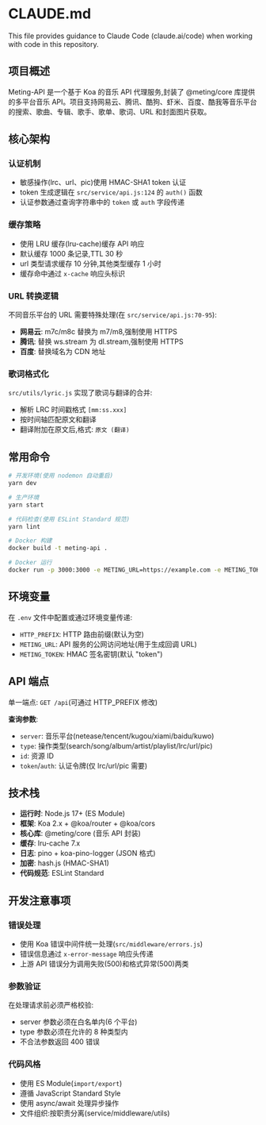 # CLAUDE.md

This file provides guidance to Claude Code (claude.ai/code) when working with code in this repository.

## 项目概述

Meting-API 是一个基于 Koa 的音乐 API 代理服务,封装了 @meting/core 库提供的多平台音乐 API。项目支持网易云、腾讯、酷狗、虾米、百度、酷我等音乐平台的搜索、歌曲、专辑、歌手、歌单、歌词、URL 和封面图片获取。

## 核心架构

### 认证机制
- 敏感操作(lrc、url、pic)使用 HMAC-SHA1 token 认证
- token 生成逻辑在 `src/service/api.js:124` 的 `auth()` 函数
- 认证参数通过查询字符串中的 `token` 或 `auth` 字段传递

### 缓存策略
- 使用 LRU 缓存(lru-cache)缓存 API 响应
- 默认缓存 1000 条记录,TTL 30 秒
- url 类型请求缓存 10 分钟,其他类型缓存 1 小时
- 缓存命中通过 `x-cache` 响应头标识

### URL 转换逻辑
不同音乐平台的 URL 需要特殊处理(在 `src/service/api.js:70-95`):
- **网易云**: m7c/m8c 替换为 m7/m8,强制使用 HTTPS
- **腾讯**: 替换 ws.stream 为 dl.stream,强制使用 HTTPS
- **百度**: 替换域名为 CDN 地址

### 歌词格式化
`src/utils/lyric.js` 实现了歌词与翻译的合并:
- 解析 LRC 时间戳格式 `[mm:ss.xxx]`
- 按时间轴匹配原文和翻译
- 翻译附加在原文后,格式: `原文 (翻译)`

## 常用命令

```bash
# 开发环境(使用 nodemon 自动重启)
yarn dev

# 生产环境
yarn start

# 代码检查(使用 ESLint Standard 规范)
yarn lint

# Docker 构建
docker build -t meting-api .

# Docker 运行
docker run -p 3000:3000 -e METING_URL=https://example.com -e METING_TOKEN=secret meting-api
```

## 环境变量

在 `.env` 文件中配置或通过环境变量传递:

- `HTTP_PREFIX`: HTTP 路由前缀(默认为空)
- `METING_URL`: API 服务的公网访问地址(用于生成回调 URL)
- `METING_TOKEN`: HMAC 签名密钥(默认 "token")

## API 端点

单一端点: `GET /api`(可通过 HTTP_PREFIX 修改)

**查询参数**:
- `server`: 音乐平台(netease/tencent/kugou/xiami/baidu/kuwo)
- `type`: 操作类型(search/song/album/artist/playlist/lrc/url/pic)
- `id`: 资源 ID
- `token`/`auth`: 认证令牌(仅 lrc/url/pic 需要)

## 技术栈

- **运行时**: Node.js 17+ (ES Module)
- **框架**: Koa 2.x + @koa/router + @koa/cors
- **核心库**: @meting/core (音乐 API 封装)
- **缓存**: lru-cache 7.x
- **日志**: pino + koa-pino-logger (JSON 格式)
- **加密**: hash.js (HMAC-SHA1)
- **代码规范**: ESLint Standard

## 开发注意事项

### 错误处理
- 使用 Koa 错误中间件统一处理(`src/middleware/errors.js`)
- 错误信息通过 `x-error-message` 响应头传递
- 上游 API 错误分为调用失败(500)和格式异常(500)两类

### 参数验证
在处理请求前必须严格校验:
- server 参数必须在白名单内(6 个平台)
- type 参数必须在允许的 8 种类型内
- 不合法参数返回 400 错误

### 代码风格
- 使用 ES Module(`import/export`)
- 遵循 JavaScript Standard Style
- 使用 async/await 处理异步操作
- 文件组织:按职责分离(service/middleware/utils)
